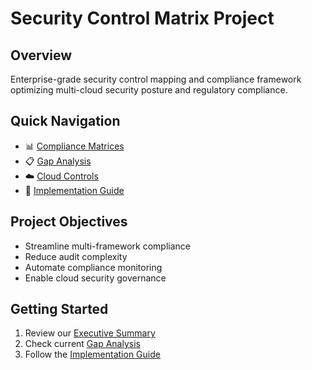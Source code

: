 # Security Control Matrix Project

## Overview
Enterprise-grade security control mapping and compliance framework optimizing multi-cloud security posture and regulatory compliance.

## Quick Navigation
- 📊 [Compliance Matrices](matrices/compliance-matrix.md)
- 📋 [Gap Analysis](matrices/gap-analysis.md)
- ☁️ [Cloud Controls](matrices/cloud-controls.md)
- 📑 [Implementation Guide](docs/implementation.md)

## Project Objectives
- Streamline multi-framework compliance
- Reduce audit complexity
- Automate compliance monitoring
- Enable cloud security governance

## Getting Started
1. Review our [Executive Summary](docs/executive-summary.md)
2. Check current [Gap Analysis](matrices/gap-analysis.md)
3. Follow the [Implementation Guide](docs/implementation.md)


